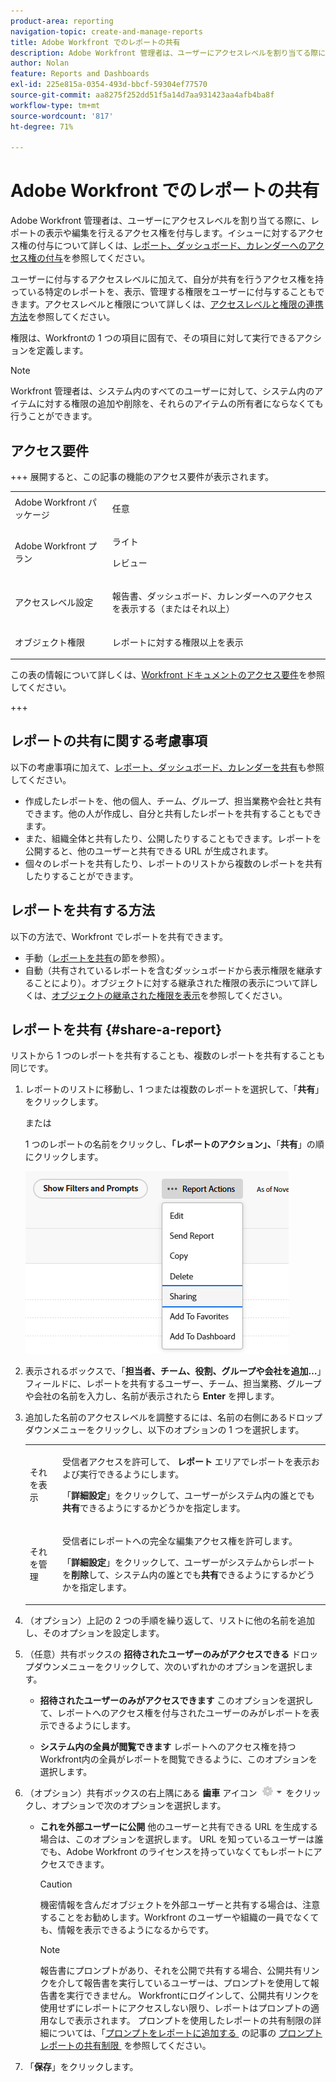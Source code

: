 ```yaml
---
product-area: reporting
navigation-topic: create-and-manage-reports
title: Adobe Workfront でのレポートの共有
description: Adobe Workfront 管理者は、ユーザーにアクセスレベルを割り当てる際に、レポートの表示や編集を行えるアクセス権を付与します。イシューに対するアクセス権の付与の詳細については、レポート、ダッシュボード、カレンダーへのアクセス権の付与を参照してください。
author: Nolan
feature: Reports and Dashboards
exl-id: 225e815a-0354-493d-bbcf-59304ef77570
source-git-commit: aa8275f252dd51f5a14d7aa931423aa4afb4ba8f
workflow-type: tm+mt
source-wordcount: '817'
ht-degree: 71%

---
```


# Adobe Workfront でのレポートの共有

<!-- Audited: 11/2024 -->

Adobe Workfront 管理者は、ユーザーにアクセスレベルを割り当てる際に、レポートの表示や編集を行えるアクセス権を付与します。イシューに対するアクセス権の付与について詳しくは、[レポート、ダッシュボード、カレンダーへのアクセス権の付与](../../../administration-and-setup/add-users/configure-and-grant-access/grant-access-reports-dashboards-calendars.md)を参照してください。

ユーザーに付与するアクセスレベルに加えて、自分が共有を行うアクセス権を持っている特定のレポートを、表示、管理する権限をユーザーに付与することもできます。アクセスレベルと権限について詳しくは、[アクセスレベルと権限の連携方法](../../../administration-and-setup/add-users/access-levels-and-object-permissions/how-access-levels-permissions-work-together.md)を参照してください。

権限は、Workfrontの 1 つの項目に固有で、その項目に対して実行できるアクションを定義します。

>[!NOTE]
>
>Workfront 管理者は、システム内のすべてのユーザーに対して、システム内のアイテムに対する権限の追加や削除を、それらのアイテムの所有者にならなくても行うことができます。

## アクセス要件

+++ 展開すると、この記事の機能のアクセス要件が表示されます。 

<table style="table-layout:auto"> 
 <col> 
 <col> 
 <tbody> 
  <tr> 
   <td role="rowheader">Adobe Workfront パッケージ</td> 
   <td> <p>任意</p> </td> 
  </tr> 
  <tr> 
   <td role="rowheader">Adobe Workfront プラン</td> 
   <td> 
      <p>ライト</p>
      <p>レビュー</p>
   </td>
  </tr> 
  <tr> 
   <td role="rowheader">アクセスレベル設定</td> 
   <td> <p>報告書、ダッシュボード、カレンダーへのアクセスを表示する（またはそれ以上）</p></td> 
  </tr> 
  <tr> 
   <td role="rowheader">オブジェクト権限</td> 
   <td> <p>レポートに対する権限以上を表示</p></td> 
  </tr> 
 </tbody> 
</table>

この表の情報について詳しくは、[Workfront ドキュメントのアクセス要件](/help/quicksilver/administration-and-setup/add-users/access-levels-and-object-permissions/access-level-requirements-in-documentation.md)を参照してください。

+++

## レポートの共有に関する考慮事項

以下の考慮事項に加えて、[レポート、ダッシュボード、カレンダーを共有](../../../workfront-basics/grant-and-request-access-to-objects/permissions-reports-dashboards-calendars.md)も参照してください。

* 作成したレポートを、他の個人、チーム、グループ、担当業務や会社と共有できます。他の人が作成し、自分と共有したレポートを共有することもできます。
* また、組織全体と共有したり、公開したりすることもできます。レポートを公開すると、他のユーザーと共有できる URL が生成されます。
* 個々のレポートを共有したり、レポートのリストから複数のレポートを共有したりすることができます。

## レポートを共有する方法

以下の方法で、Workfront でレポートを共有できます。

* 手動（[レポートを共有](#share-a-report)の節を参照）。
* 自動（共有されているレポートを含むダッシュボードから表示権限を継承することにより）。オブジェクトに対する継承された権限の表示について詳しくは、[オブジェクトの継承された権限を表示](../../../workfront-basics/grant-and-request-access-to-objects/view-inherited-permissions-on-objects.md)を参照してください。

## レポートを共有 {#share-a-report}

リストから 1 つのレポートを共有することも、複数のレポートを共有することも同じです。

1. レポートのリストに移動し、1 つまたは複数のレポートを選択して、「**共有**」をクリックします。

   または

   1 つのレポートの名前をクリックし、**「レポートのアクション」、**「**共有**」の順にクリックします。

   ![](assets/unshimmed-report-actions-sharing.png)

1. 表示されるボックスで、「**担当者、チーム、役割、グループや会社を追加…**」フィールドに、レポートを共有するユーザー、チーム、担当業務、グループや会社の名前を入力し、名前が表示されたら **Enter** を押します。

1. 追加した名前のアクセスレベルを調整するには、名前の右側にあるドロップダウンメニューをクリックし、以下のオプションの 1 つを選択します。

   <table style="table-layout:auto"> 
    <col> 
    <col> 
    <tbody> 
     <tr> 
      <td role="rowheader">それを表示</td> 
      <td> <p>受信者アクセスを許可して、<strong> レポート </strong> エリアでレポートを表示および実行できるようにします。</p> <p>「<strong>詳細設定</strong>」をクリックして、ユーザーがシステム内の誰とでも<strong>共有</strong>できるようにするかどうかを指定します。</p> </td> 
     </tr> 
     <tr> 
      <td role="rowheader">それを管理</td> 
      <td> <p>受信者にレポートへの完全な編集アクセス権を許可します。</p> <p>「<strong>詳細設定</strong>」をクリックして、ユーザーがシステムからレポートを<strong>削除</strong>して、システム内の誰とでも<strong>共有</strong>できるようにするかどうかを指定します。</p> </td> 
     </tr> 
    </tbody> 
   </table>

1. （オプション）上記の 2 つの手順を繰り返して、リストに他の名前を追加し、そのオプションを設定します。
1. （任意）共有ボックスの **招待されたユーザーのみがアクセスできる** ドロップダウンメニューをクリックして、次のいずれかのオプションを選択します。

   * **招待されたユーザーのみがアクセスできます** このオプションを選択して、レポートへのアクセス権を付与されたユーザーのみがレポートを表示できるようにします。

   * **システム内の全員が閲覧できます** レポートへのアクセス権を持つWorkfront内の全員がレポートを閲覧できるように、このオプションを選択します。

1. （オプション）共有ボックスの右上隅にある **歯車** アイコン ![&#x200B; 歯車アイコン設定 &#x200B;](assets/gear-icon-settings-with-dn-arrow.jpg) をクリックし、オプションで次のオプションを選択します。

   * **これを外部ユーザーに公開** 他のユーザーと共有できる URL を生成する場合は、このオプションを選択します。 URL を知っているユーザーは誰でも、Adobe Workfront のライセンスを持っていなくてもレポートにアクセスできます。

     >[!CAUTION]
     >
     >機密情報を含んだオブジェクトを外部ユーザーと共有する場合は、注意することをお勧めします。Workfront のユーザーや組織の一員でなくても、情報を表示できるようになるからです。

     >[!NOTE]
     >
     >報告書にプロンプトがあり、それを公開で共有する場合、公開共有リンクを介して報告書を実行しているユーザーは、プロンプトを使用して報告書を実行できません。 Workfrontにログインして、公開共有リンクを使用せずにレポートにアクセスしない限り、レポートはプロンプトの適用なしで表示されます。 プロンプトを使用したレポートの共有制限の詳細については、「[&#x200B; プロンプトをレポートに追加する &#x200B;](../../../reports-and-dashboards/reports/creating-and-managing-reports/add-prompt-report.md#limitations-of-running-public-prompted-reports) の記事の [&#x200B; プロンプト レポートの共有制限 &#x200B;](../../../reports-and-dashboards/reports/creating-and-managing-reports/add-prompt-report.md) を参照してください。

1. 「**保存**」をクリックします。
